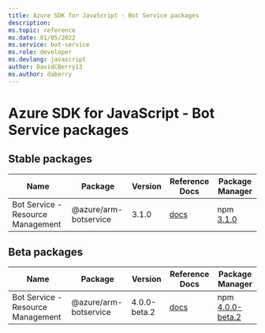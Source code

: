 ```yaml
---
title: Azure SDK for JavaScript - Bot Service packages
description: 
ms.topic: reference
ms.date: 01/05/2022
ms.service: bot-service
ms.role: developer
ms.devlang: javascript
author: DavidCBerry13
ms.author: daberry
---
```


# Azure SDK for JavaScript - Bot Service packages

## Stable packages

| Name                  | Package              | Version          | Reference Docs         | Package Manager                |
|-----------------------|----------------------|------------------|------------------------|--------------------------------|
| Bot Service - Resource Management | @azure/arm-botservice | 3.1.0 | [docs](/azure/javascript/sdk/sdk-demo2/bot-service/arm-botservice/azure-arm-botservice/stable)  | npm [3.1.0](https://www.npmjs.com/package/%40azure%2Farm-botservice) |
 

## Beta packages

| Name                  | Package              | Version          | Reference Docs         | Package Manager                |
|-----------------------|----------------------|------------------|------------------------|--------------------------------|
| Bot Service - Resource Management | @azure/arm-botservice | 4.0.0-beta.2 | [docs](/azure/javascript/sdk/sdk-demo2/bot-service/arm-botservice/azure-arm-botservice/beta)  | npm [4.0.0-beta.2](https://www.npmjs.com/package/%40azure%2Farm-botservice%404.0.0-beta.2) |
 


 